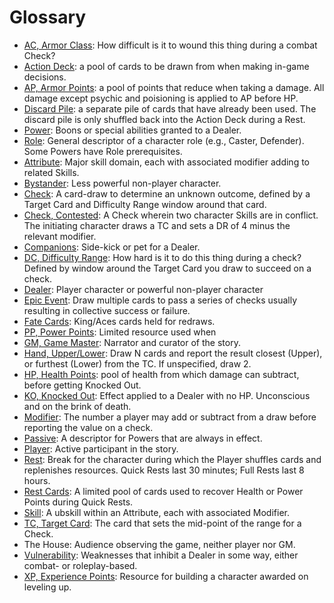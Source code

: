 # Glossary
- [AC, Armor Class](01_PlayerGuide_Full.md#health-and-armor): How difficult is it to
  wound this thing during a combat Check?
- [Action Deck](01_PlayerGuide_Full.md#the-action-deck): a pool of cards to be drawn from
   when making in-game decisions. 
- [AP, Armor Points](01_PlayerGuide_Full.md#health-and-armor): a pool of points that reduce when taking a damage. All damage 
  except psychic and poisioning is applied to AP before HP.
- [Discard Pile](01_PlayerGuide_Full.md#the-action-deck): a separate pile of cards that 
  have already been used. The discard pile is only shuffled back into the Action Deck 
  during a Rest.
- [Power](03_CharacterCreation#choose-your-powers): Boons or special abilities granted
  to a Dealer.
- [Role](03_CharacterCreation#choose-your-role): General descriptor of a character role
  (e.g., Caster, Defender). Some Powers have Role prerequisites.
- [Attribute](01_PlayerGuide_Full.md#attributes-skills-and-modifiers): Major skill
  domain, each with associated modifier adding to related Skills.
- [Bystander](01_PlayerGuide_Full.md#dealers-bystanders-and-companions): Less powerful
  non-player character.
- [Check](01_PlayerGuide_Full.md#making-a-check): A card-draw to determine an unknown
  outcome, defined by a Target Card and Difficulty Range window around that card.
- [Check, Contested](01_PlayerGuide_Full.md#contested-checks): A Check wherein two character Skills are in conflict. The 
  initiating character draws a TC and sets a DR of 4 minus the relevant modifier.
- [Companions](01_PlayerGuide_Full.md#dealers-bystanders-and-companions): Side-kick or
  pet for a Dealer.
- [DC, Difficulty Range](01_PlayerGuide_Full.md#making-a-check): How hard is it to
  do this thing during a check? Defined by window around the Target Card you draw to 
  succeed on a check.
- [Dealer](01_PlayerGuide_Full.md#dealers-bystanders-and-companions): Player character
  or powerful non-player character
- [Epic Event](01_PlayerGuide_Full.md#epic-events): Draw multiple cards to pass a series
  of checks usually resulting in collective success or failure.
- [Fate Cards](01_PlayerGuide_Full.md#fate-cards): King/Aces cards held for redraws.
- [PP, Power Points](03_CharacterCreation#choose-your-powers): Limited resource used when 
- [GM, Game Master](01_PlayerGuide_Full.md#what-is-a-tabletop-game-system?): Narrator
  and curator of the story.
- [Hand, Upper/Lower](01_PlayerGuide_Full#upper-and-lower-hand): Draw N cards and report
  the result closest (Upper), or furthest (Lower) from the TC. If unspecified, draw 2.
- [HP, Health Points](01_PlayerGuide_Full.md#health-and-armor): pool of health from which damage can subtract, before getting 
  Knocked Out.
- [KO, Knocked Out](01_PlayerGuide_Full.md#effects): Effect applied to a Dealer with no HP. Unconscious and on the 
  brink of death.
- [Modifier](01_PlayerGuide_Full.md#attributes-skills-and-modifiers): The number a player may add or subtract from a draw before reporting
  the value on a check.
- [Passive](03_CharacterCreation#choose-your-powers): A descriptor for Powers that are always in effect.
- [Player](01_PlayerGuide_Full.md#what-is-a-tabletop-game-system?): Active participant
  in the story.
- [Rest](01_PlayerGuide_Full.md#rests): Break for the character during which the Player shuffles cards and replenishes resources. Quick Rests last 30 minutes; Full Rests last 8 hours.
- [Rest Cards](01_PlayerGuide_Full.md#rests): A limited pool of cards used to recover Health or Power Points during Quick Rests.
- [Skill](01_PlayerGuide_Full.md#attributes-skills-and-modifiers): A ubskill within an
  Attribute, each with associated Modifier.
- [TC, Target Card](01_PlayerGuide_Full.md#making-a-check): The card that sets the mid-point of the range for a Check.
- The House: Audience observing the game, neither player nor GM.
- [Vulnerability](03_CharacterCreation#choose-your-vulnerabilities): Weaknesses that
  inhibit a Dealer in some way, either combat- or roleplay-based.
- [XP, Experience Points](03_CharacterCreation#using-experience-points-xp): Resource for building a character awarded on leveling up.

